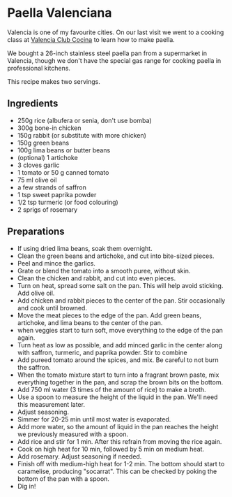 # Paella Valenciana

Valencia is one of my favourite cities. On our last visit we went to a cooking class at [Valencia Club Cocina](https://www.valenciaclubcocina.com/) to learn how to make paella.

We bought a 26-inch stainless steel paella pan from a supermarket in Valencia, though we don't have the special gas range for cooking paella in professional kitchens.

This recipe makes two servings.

## Ingredients

- 250g rice (albufera or senia, don't use bomba)
- 300g bone-in chicken
- 150g rabbit (or substitute with more chicken)
- 150g green beans
- 100g lima beans or butter beans
- (optional) 1 artichoke
- 3 cloves garlic
- 1 tomato or 50 g canned tomato
- 75 ml olive oil
- a few strands of saffron
- 1 tsp sweet paprika powder
- 1/2 tsp turmeric (or food colouring)
- 2 sprigs of rosemary


## Preparations

- If using dried lima beans, soak them overnight.
- Clean the green beans and artichoke, and cut into bite-sized pieces.
- Peel and mince the garlics.
- Grate or blend the tomato into a smooth puree, without skin.
- Clean the chicken and rabbit, and cut into even pieces.
- Turn on heat, spread some salt on the pan. This will help avoid sticking. Add olive oil.
- Add chicken and rabbit pieces to the center of the pan. Stir occasionally and cook until browned.
- Move the meat pieces to the edge of the pan. Add green beans, artichoke, and lima beans to the center of the pan.
- when veggies start to turn soft, move everything to the edge of the pan again.
- Turn heat as low as possible, and add minced garlic in the center along with saffron, turmeric, and paprika powder. Stir to combine
- Add pureed tomato around the spices, and mix. Be careful to not burn the saffron.
- When the tomato mixture start to turn into a fragrant brown paste, mix everything together in the pan, and scrap the brown bits on the bottom.
- Add 750 ml water (3 times of the amount of rice) to make a broth.
- Use a spoon to measure the height of the liquid in the pan. We'll need this measurement later.
- Adjust seasoning.
- Simmer for 20-25 min until most water is evaporated.
- Add more water, so the amount of liquid in the pan reaches the height we previously measured with a spoon.
- Add rice and stir for 1 min. After this refrain from moving the rice again.
- Cook on high heat for 10 min, followed by 5 min on medium heat.
- Add rosemary. Adjust seasoning if needed. 
- Finish off with medium-high heat for 1-2 min. The bottom should start to caramelise, producing "socarrat". This can be checked by poking the bottom of the pan with a spoon.
- Dig in!

